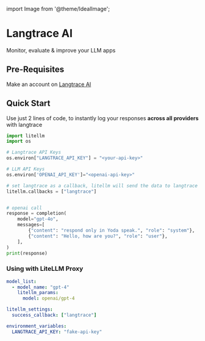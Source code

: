 import Image from '@theme/IdealImage';

# Langtrace AI

Monitor, evaluate & improve your LLM apps

## Pre-Requisites

Make an account on [Langtrace AI](https://langtrace.ai/login)

## Quick Start

Use just 2 lines of code, to instantly log your responses **across all providers** with langtrace

```python
import litellm
import os

# Langtrace API Keys
os.environ["LANGTRACE_API_KEY"] = "<your-api-key>"

# LLM API Keys
os.environ['OPENAI_API_KEY']="<openai-api-key>"

# set langtrace as a callback, litellm will send the data to langtrace
litellm.callbacks = ["langtrace"]


# openai call
response = completion(
    model="gpt-4o",
    messages=[
        {"content": "respond only in Yoda speak.", "role": "system"},
        {"content": "Hello, how are you?", "role": "user"},
    ],
)
print(response)
```

### Using with LiteLLM Proxy

```yaml
model_list:
  - model_name: "gpt-4"
    litellm_params:
      model: openai/gpt-4

litellm_settings:
  success_callback: ["langtrace"]

environment_variables:
  LANGTRACE_API_KEY: "fake-api-key"
```
